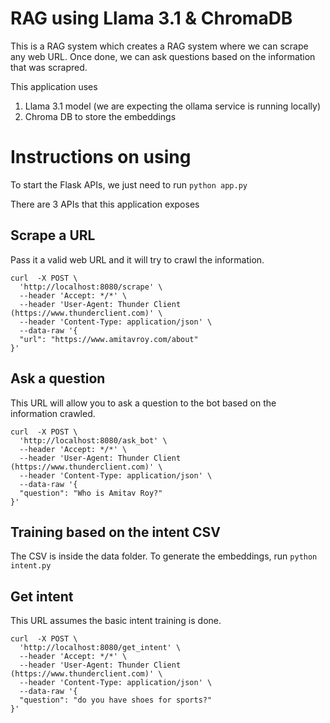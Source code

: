 # RAG using Llama 3.1 & ChromaDB

This is a RAG system which creates a RAG system where we can scrape any web URL. Once done, we can ask questions based on the information that was scrapred.

This application uses

1. Llama 3.1 model (we are expecting the ollama service is running locally)
2. Chroma DB to store the embeddings

# Instructions on using

To start the Flask APIs, we just need to run `python app.py`

There are 3 APIs that this application exposes

## Scrape a URL

Pass it a valid web URL and it will try to crawl the information.

```curl
curl  -X POST \
  'http://localhost:8080/scrape' \
  --header 'Accept: */*' \
  --header 'User-Agent: Thunder Client (https://www.thunderclient.com)' \
  --header 'Content-Type: application/json' \
  --data-raw '{
  "url": "https://www.amitavroy.com/about"
}'
```

## Ask a question

This URL will allow you to ask a question to the bot based on the information crawled.

```curl
curl  -X POST \
  'http://localhost:8080/ask_bot' \
  --header 'Accept: */*' \
  --header 'User-Agent: Thunder Client (https://www.thunderclient.com)' \
  --header 'Content-Type: application/json' \
  --data-raw '{
  "question": "Who is Amitav Roy?"
}'
```

## Training based on the intent CSV

The CSV is inside the data folder. To generate the embeddings, run `python intent.py`

## Get intent

This URL assumes the basic intent training is done.

```curl
curl  -X POST \
  'http://localhost:8080/get_intent' \
  --header 'Accept: */*' \
  --header 'User-Agent: Thunder Client (https://www.thunderclient.com)' \
  --header 'Content-Type: application/json' \
  --data-raw '{
  "question": "do you have shoes for sports?"
}'
```
